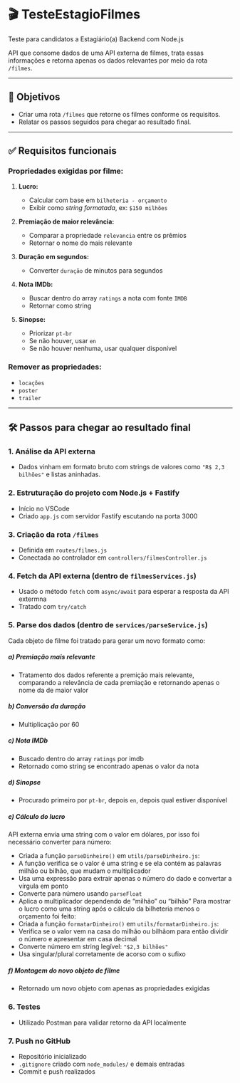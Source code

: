 # 🎬 TesteEstagioFilmes

Teste para candidatos a Estagiário(a) Backend com Node.js

API que consome dados de uma API externa de filmes, trata essas informações e retorna apenas os dados relevantes por meio da rota `/filmes`.

---

## 🎯 Objetivos

- Criar uma rota `/filmes` que retorne os filmes conforme os requisitos.
- Relatar os passos seguidos para chegar ao resultado final.

---

## ✅ Requisitos funcionais

### Propriedades exigidas por filme:

1. **Lucro:**  
   - Calcular com base em `bilheteria - orçamento`  
   - Exibir como *string formatada*, ex: `$150 milhões`

2. **Premiação de maior relevância:**  
   - Comparar a propriedade `relevancia` entre os prêmios  
   - Retornar o nome do mais relevante

3. **Duração em segundos:**  
   - Converter `duração` de minutos para segundos

4. **Nota IMDb:**  
   - Buscar dentro do array `ratings` a nota com fonte `IMDB`  
   - Retornar como string

5. **Sinopse:**  
   - Priorizar `pt-br`  
   - Se não houver, usar `en`  
   - Se não houver nenhuma, usar qualquer disponível

### Remover as propriedades:
- `locações`  
- `poster`  
- `trailer`

---

## 🛠️ Passos para chegar ao resultado final

### 1. Análise da API externa
- Dados vinham em formato bruto com strings de valores como `"R$ 2,3 bilhões"` e listas aninhadas.
### 2. Estruturação do projeto com Node.js + Fastify
- Início no VSCode
- Criado `app.js` com servidor Fastify escutando na porta 3000
### 3. Criação da rota `/filmes`
- Definida em `routes/filmes.js`
- Conectada ao controlador em `controllers/filmesController.js`
### 4. Fetch da API externa (dentro de `filmesServices.js`)
- Usado o método `fetch` com `async/await` para esperar a resposta da API extermna  
- Tratado com `try/catch`
### 5. Parse dos dados (dentro de `services/parseService.js`)
 Cada objeto de filme foi tratado para gerar um novo formato como:
 ##### a) **Premiação mais relevante**
 - Tratamento dos dados referente a premição mais relevante, comparando a relevância de cada premiação e retornando apenas o nome da de maior valor
 ##### b) **Conversão da duração**
 - Multiplicação por 60 
 ##### c) **Nota IMDb**
 - Buscado dentro do array `ratings` por imdb
 - Retornado como string se encontrado apenas o valor da nota
 ##### d) **Sinopse**
 - Procurado primeiro por `pt-br`, depois `en`, depois qual estiver disponível
 ##### e) **Cálculo do lucro**
 API externa envia uma string com o valor em dólares, por isso foi necessário converter para número:
 - Criada a função `parseDinheiro()` em `utils/parseDinheiro.js`:
  - A função verifica se o valor é uma string e se ela contém as palavras milhão ou bilhão, que mudam o multiplicador
  - Usa uma expressão para extrair apenas o número do dado e convertar a vírgula em ponto
  - Converte para número usando `parseFloat`
  - Aplica o multiplicador dependendo de “milhão” ou “bilhão”
 Para mostrar o lucro como uma string após o cálculo da bilheteria menos o orçamento foi feito:
 - Criada a função `formatarDinheiro()` em `utils/formatarDinheiro.js`:
  - Verifica se o valor vem na casa do milhão ou bilhãom para então dividir o número e apresentar em casa decimal
  - Converte número em string legível: `"$2,3 bilhões"`
  - Usa singular/plural corretamente de acorso com o sufixo
 ##### f) **Montagem do novo objeto de filme**
 - Retornado um novo objeto com apenas as propriedades exigidas
### 6. Testes
- Utilizado Postman para validar retorno da API localmente  
### 7. Push no GitHub
- Repositório inicializado
- `.gitignore` criado com `node_modules/` e demais entradas
- Commit e push realizados


